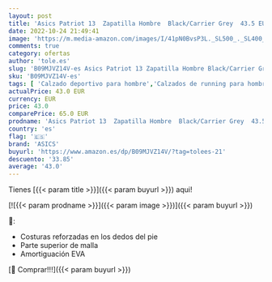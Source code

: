 ```yaml
---
layout: post
title: 'Asics Patriot 13  Zapatilla Hombre  Black/Carrier Grey  43.5 EU'
date: 2022-10-24 21:49:41
image: 'https://m.media-amazon.com/images/I/41pN0BvsP3L._SL500_._SL400_.jpg'
comments: true
category: ofertas
author: 'tole.es'
slug: 'B09MJVZ14V-es Asics Patriot 13 Zapatilla Hombre Black/Carrier Grey 43.5 EU'
sku: 'B09MJVZ14V-es'
tags: [ 'Calzado deportivo para hombre','Calzados de running para hombre','Calzados para correr en asfalto para hombre','Moda','Moda Hombre','Zapatillas y calzado deportivo para hombre','Zapatos para hombre','asics','zapatilla','🇪🇸', ]
actualPrice: 43.0 EUR
currency: EUR
price: 43.0
comparePrice: 65.0 EUR
prodname: 'Asics Patriot 13  Zapatilla Hombre  Black/Carrier Grey  43.5 EU'
country: 'es'
flag: '🇪🇸'
brand: 'ASICS'
buyurl: 'https://www.amazon.es/dp/B09MJVZ14V/?tag=tolees-21'
descuento: '33.85'
average: '43.0'
---
```


Tienes [{{< param title >}}]({{< param buyurl >}}) aqui!

[![{{< param prodname >}}]({{< param image >}})]({{< param buyurl >}})

🔎:

- Costuras reforzadas en los dedos del pie
- Parte superior de malla
- Amortiguación EVA

[🛒 Comprar!!!]({{< param buyurl >}})
